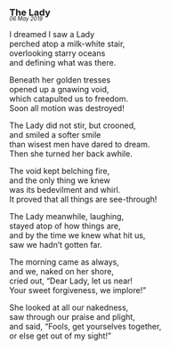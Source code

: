 ### The Lady
<p style="margin:0; margin-top: -1.25rem">
  <em>
    <small><small>06 May 2019</small></small>
  </em>
</p>

I dreamed I saw a Lady\
perched atop a milk-white stair,\
overlooking starry oceans\
and defining what was there.

Beneath her golden tresses\
opened up a gnawing void,\
which catapulted us to freedom.\
Soon all motion was destroyed!

The Lady did not stir, but crooned,\
and smiled a softer smile\
than wisest men have dared to dream.\
Then she turned her back awhile.

The void kept belching fire,\
and the only thing we knew\
was its bedevilment and whirl.\
It proved that all things are see-through!

The Lady meanwhile, laughing,\
stayed atop of how things are,\
and by the time we knew what hit us,\
saw we hadn’t gotten far.

The morning came as always,\
and we, naked on her shore,\
cried out, “Dear Lady, let us near!\
Your sweet forgiveness, we implore!”

She looked at all our nakedness,\
saw through our praise and plight,\
and said, “Fools, get yourselves together,\
or else get out of my sight!”
